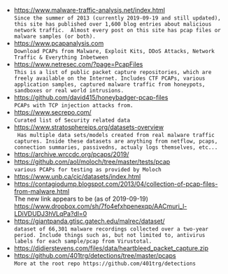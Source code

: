 * https://www.malware-traffic-analysis.net/index.html  
`Since the summer of 2013 (currently 2019-09-19 and still updated), this site has published over 1,600 blog entries about malicious network traffic.  Almost every post on this site has pcap files or malware samples (or both).`
* https://www.pcapanalysis.com  
`Download PCAPs from Malware, Exploit Kits, DDoS Attacks, Network Traffic & Everything Inbetween`
* https://www.netresec.com/?page=PcapFiles  
`This is a list of public packet capture repositories, which are freely available on the Internet. Includes CTF PCAPs, various application samples, captured malware traffic from honeypots, sandboxes or real world intrusions.`
* https://github.com/david415/honeybadger-pcap-files  
`PCAPs with TCP injection attacks from.`
* https://www.secrepo.com/  
`Curated list of Security related data`
* https://www.stratosphereips.org/datasets-overview  
` Has multiple data sets/models created from real malware traffic captures. Inside these datasets are anything from netflow, pcaps, connection summaries, passivedns, actualy logs themselves, etc...`
* https://archive.wrccdc.org/pcaps/2019/
* https://github.com/aol/moloch/tree/master/tests/pcap  
`various PCAPs for testing as provided by Moloch`
* https://www.unb.ca/cic/datasets/index.html
* https://contagiodump.blogspot.com/2013/04/collection-of-pcap-files-from-malware.html  
The new link appears to be (as of 2019-09-19) https://www.dropbox.com/sh/7fo4efxhpenexqp/AACmuri_l-LDiVDUDJ3hVLqPa?dl=0
* https://giantpanda.gtisc.gatech.edu/malrec/dataset/  
`dataset of 66,301 malware recordings collected over a two-year period. Include things such as, but not limited to, antivirus labels for each sample/pcap from Virustotal.`
* https://didierstevens.com/files/data/heartbleed_packet_capture.zip
* https://github.com/401trg/detections/tree/master/pcaps  
`More at the root repo https://github.com/401trg/detections`